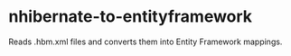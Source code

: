 # nhibernate-to-entityframework
Reads .hbm.xml files and converts them into Entity Framework mappings.
